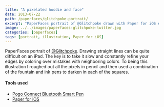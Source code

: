 ```yaml
---
title: "A pixelated hoodie and face"
date: 2013-07-22
path: /paperfaces/glitchpoke-portrait/
excerpt: "PaperFaces portrait of @Glitchpoke drawn with Paper for iOS on an iPad."
image: ../../images/paperfaces-glitchpoke-twitter.jpg
categories: [paperfaces]
tags: [portrait, illustration, Paper for iOS]
---
```


PaperFaces portrait of [@Glitchpoke](https://twitter.com/Glitchpoke). Drawing straight lines can be quite difficult on an iPad. The key is to take it slow and constantly refine your edges by coloring over mistakes with neighboring colors. To being this illustration I roughed out all the pixels in pencil and then used a combination of the fountain and ink pens to darken in each of the squares.

#### Tools used

- [Pogo Connect Bluetooth Smart Pen](https://www.amazon.com/gp/product/B009K448L4/ref=as_li_ss_tl?ie=UTF8&camp=1789&creative=390957&creativeASIN=B009K448L4&linkCode=as2&tag=mademist-20)
- [Paper for iOS](https://paper.bywetransfer.com/)
